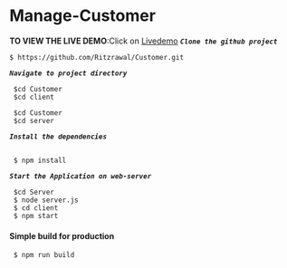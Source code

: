 # Manage-Customer
**TO VIEW THE LIVE DEMO**:Click on [Livedemo](https://shielded-citadel-95440.herokuapp.com)
**_`Clone the github project`_**
```
$ https://github.com/Ritzrawal/Customer.git
```
**_`Navigate to project directory`_**
```
 $cd Customer
 $cd client
```
```
 $cd Customer
 $cd server
```

**_`Install the dependencies`_**
```
 
 $ npm install 

```


**_`Start the Application on web-server`_**
```
 $cd Server
 $ node server.js 
 $ cd client
 $ npm start
```
 #### **Simple build for production** ####

```
 $ npm run build 
```
